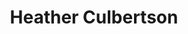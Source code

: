---
# Display name
title: Heather Culbertson
talk_title: AI-Driven Approaches to Haptic Rendering and Perception
weight: 4

# Role/position
role: Associate Professor

# Organizations/Affiliations
organizations:
  - name: University of South California
    url: ''

# Social Networking
# Need to use another icon? Simply download the SVG icon to your `assets/media/icons/` folder.
profiles:
  - icon: envelope
    icon_pack: fas
    url: 'mailto:hculbert@usc.edu'
  - icon: home
    icon_pack: fas
    url: https://viterbi.usc.edu/directory/faculty/Culbertson/Heather

# Organizational groups that you belong to (for People widget)
#   Set this to `[]` or comment out if you are not using People widget.
user_groups:
  - Speakers
---